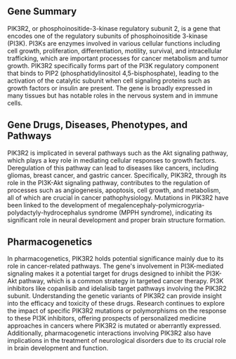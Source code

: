 ## Gene Summary
PIK3R2, or phosphoinositide-3-kinase regulatory subunit 2, is a gene that encodes one of the regulatory subunits of phosphoinositide 3-kinase (PI3K). PI3Ks are enzymes involved in various cellular functions including cell growth, proliferation, differentiation, motility, survival, and intracellular trafficking, which are important processes for cancer metabolism and tumor growth. PIK3R2 specifically forms part of the PI3K regulatory component that binds to PIP2 (phosphatidylinositol 4,5-bisphosphate), leading to the activation of the catalytic subunit when cell signaling proteins such as growth factors or insulin are present. The gene is broadly expressed in many tissues but has notable roles in the nervous system and in immune cells.

## Gene Drugs, Diseases, Phenotypes, and Pathways
PIK3R2 is implicated in several pathways such as the Akt signaling pathway, which plays a key role in mediating cellular responses to growth factors. Deregulation of this pathway can lead to diseases like cancers, including gliomas, breast cancer, and gastric cancer. Specifically, PIK3R2, through its role in the PI3K-Akt signaling pathway, contributes to the regulation of processes such as angiogenesis, apoptosis, cell growth, and metabolism, all of which are crucial in cancer pathophysiology. Mutations in PIK3R2 have been linked to the development of megalencephaly-polymicrogyria-polydactyly-hydrocephalus syndrome (MPPH syndrome), indicating its significant role in neural development and proper brain structure formation.

## Pharmacogenetics
In pharmacogenetics, PIK3R2 holds potential significance mainly due to its role in cancer-related pathways. The gene's involvement in PI3K-mediated signaling makes it a potential target for drugs designed to inhibit the PI3K-Akt pathway, which is a common strategy in targeted cancer therapy. PI3K inhibitors like copanlisib and idelalisib target pathways involving the PIK3R2 subunit. Understanding the genetic variants of PIK3R2 can provide insight into the efficacy and toxicity of these drugs. Research continues to explore the impact of specific PIK3R2 mutations or polymorphisms on the response to these PI3K inhibitors, offering prospects of personalized medicine approaches in cancers where PIK3R2 is mutated or aberrantly expressed. Additionally, pharmacogenetic interactions involving PIK3R2 also have implications in the treatment of neurological disorders due to its crucial role in brain development and function.